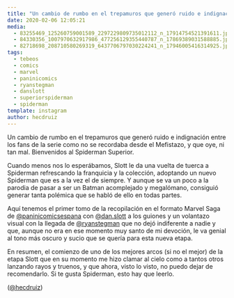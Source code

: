 ```yaml
---
title: "Un cambio de rumbo en el trepamuros que generó ruido e indignación entre los fans de la serie como no se recordaba desde el Mefistazo, y que oye, ni tan mal.  Bienvenidos al Spiderman Superior"
date: 2020-02-06 12:05:21
media: 
  - 83255469_125260759001589_2297229809735012112_n_17914754521391611.jpg
  - 84330356_1007970632917986_477256129355440787_n_17869389031588885.jpg
  - 82718698_208710580269319_6437706797030224241_n_17946005416314925.jpg
tags: 
  - tebeos
  - comics
  - marvel
  - paninicomics
  - ryanstegman
  - danslott
  - superiorspiderman
  - spiderman
template: instagram
author: hecdruiz
---
```


Un cambio de rumbo en el trepamuros que generó ruido e indignación entre los fans de la serie como no se recordaba desde el Mefistazo, y que oye, ni tan mal.  Bienvenidos al Spiderman Superior.


Cuando menos nos lo esperábamos, Slott le da una vuelta de tuerca a Spiderman refrescando la franquicia y la colección, adoptando un nuevo Spiderman que es a la vez el de siempre. Y aunque se va un poco a la parodia de pasar a ser un Batman acomplejado y megalómano, consiguió generar tanta polémica que se habló de ello en todas partes.


Aquí tenemos el primer tomo de la recopilación en el formato Marvel Saga de [@paninicomicsespana](https://instagram.com/paninicomicsespana) con [@dan.slott](https://instagram.com/dan.slott) a los guiones y un volantazo visual con la llegada de [@ryanstegman](https://instagram.com/ryanstegman) que no dejó indiferente a nadie y que, aunque no era en ese momento muy santo de mi devoción, le va genial al tono más oscuro y sucio que se quería para esta nueva etapa.


En resumen, el comienzo de uno de los mejores arcos (si no el mejor) de la etapa Slott que en su momento me hizo clamar al cielo como a tantos otros lanzando rayos y truenos, y que ahora, visto lo visto, no puedo dejar de recomendarlo. Si te gusta Spiderman, esto hay que leerlo.


([@hecdruiz](https://instagram.com/hecdruiz))



